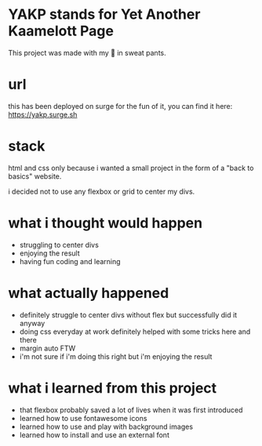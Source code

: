 # YAKP stands for Yet Another Kaamelott Page

This project was made with my 🧠 in sweat pants.

# url 

this has been deployed on surge for the fun of it, you can find it here: https://yakp.surge.sh

# stack 

html and css only because i wanted a small project in the form of a "back to basics" website. 

i decided not to use any flexbox or grid to center my divs.

# what i thought would happen

- struggling to center divs
- enjoying the result
- having fun coding and learning

# what actually happened

- definitely struggle to center divs without flex but successfully did it anyway
- doing css everyday at work definitely helped with some tricks here and there
- margin auto FTW
- i'm not sure if i'm doing this right but i'm enjoying the result 

# what i learned from this project

- that flexbox probably saved a lot of lives when it was first introduced 
- learned how to use fontawesome icons
- learned how to use and play with background images
- learned how to install and use an external font
